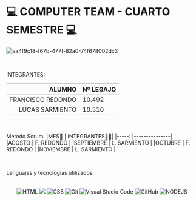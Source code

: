 # 💻 COMPUTER TEAM - CUARTO SEMESTRE 💻 

![aa4f9c18-f67b-477f-82a0-74f678002dc3](https://github.com/CodeStrong2023/Computer-team/assets/118284952/956ab639-664e-4220-8c1c-3f25aaa18f14)

<br>

INTEGRANTES: 

|ALUMNO |Nº LEGAJO  |
|-------:|---------------|
|FRANCISCO REDONDO |10.492  | 
|LUCAS SARMIENTO   |10.510  |

<br>

Metodo Scrum: 
|MES📆      | INTEGRANTES👨‍💻|
|-----:     |---------------|
|AGOSTO     | F. REDONDO    |
|SEPTIEMBRE | L. SARMIENTO  |
|OCTUBRE    | F. REDONDO    |
|NOVIEMBRE  | L. SARMIENTO  |

<br>

Lenguajes y tecnologias utilizados:
<div align="center">
  <br>
  <!-- Python --> <img src="https://img.shields.io/badge/HTML-F05032?style=for-the-badge&logo=HTML&logoColor=orange" alt="HTML">
  <!-- JavaScript --> <img src="https://img.shields.io/badge/JavaScript-323330?style=for-the-badge&logo=javascript&logoColor=F7DF1E">
  <!-- Java -->  <img src="https://img.shields.io/badge/CSS-007396?style=for-the-badge&logo=openjdk&logoColor=white&labelColor=007396" alt="CSS">
  <!-- GIT --> <img src="https://img.shields.io/badge/Git-F05032?style=for-the-badge&logo=git&logoColor=white" alt="Git">
  <!-- Visual Studio Code--> <img src="https://img.shields.io/badge/Visual%20Studio%20Code-007ACC?style=for-the-badge&logo=visual-studio-code&logoColor=white" alt="Visual Studio Code">
  <!-- GitHub --> <img src="https://img.shields.io/badge/GitHub-000000?style=for-the-badge&logo=github&logoColor=white" alt="GitHub">
  <!-- NodeJS --> <img src="https://img.shields.io/badge/NODEJS-77a345?style=for-the-badge&logo=HTML&logoColor=green" alt="NODEJS">
  <br>
</div>
